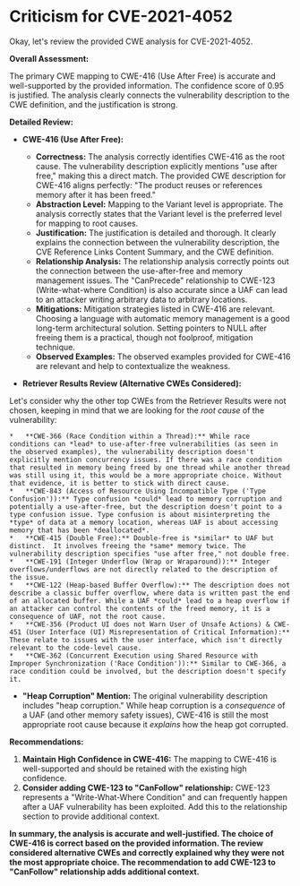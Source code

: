 # Criticism for CVE-2021-4052

Okay, let's review the provided CWE analysis for CVE-2021-4052.

**Overall Assessment:**

The primary CWE mapping to CWE-416 (Use After Free) is accurate and well-supported by the provided information. The confidence score of 0.95 is justified. The analysis clearly connects the vulnerability description to the CWE definition, and the justification is strong.

**Detailed Review:**

*   **CWE-416 (Use After Free):**
    *   **Correctness:**  The analysis correctly identifies CWE-416 as the root cause. The vulnerability description explicitly mentions "use after free," making this a direct match. The provided CWE description for CWE-416 aligns perfectly: "The product reuses or references memory after it has been freed."
    *   **Abstraction Level:** Mapping to the Variant level is appropriate. The analysis correctly states that the Variant level is the preferred level for mapping to root causes.
    *   **Justification:** The justification is detailed and thorough. It clearly explains the connection between the vulnerability description, the CVE Reference Links Content Summary, and the CWE definition.
    *   **Relationship Analysis:** The relationship analysis correctly points out the connection between the use-after-free and memory management issues. The "CanPrecede" relationship to CWE-123 (Write-what-where Condition) is also accurate since a UAF can lead to an attacker writing arbitrary data to arbitrary locations.
    *   **Mitigations:** Mitigation strategies listed in CWE-416 are relevant.  Choosing a language with automatic memory management is a good long-term architectural solution. Setting pointers to NULL after freeing them is a practical, though not foolproof, mitigation technique.
    *   **Observed Examples:** The observed examples provided for CWE-416 are relevant and help to contextualize the weakness.

*   **Retriever Results Review (Alternative CWEs Considered):**

Let's consider why the other top CWEs from the Retriever Results were not chosen, keeping in mind that we are looking for the *root cause* of the vulnerability:

    *   **CWE-366 (Race Condition within a Thread):** While race conditions can *lead* to use-after-free vulnerabilities (as seen in the observed examples), the vulnerability description doesn't explicitly mention concurrency issues. If there was a race condition that resulted in memory being freed by one thread while another thread was still using it, this would be a more appropriate choice. Without that evidence, it is better to stick with direct cause.
    *   **CWE-843 (Access of Resource Using Incompatible Type ('Type Confusion')):** Type confusion *could* lead to memory corruption and potentially a use-after-free, but the description doesn't point to a type confusion issue. Type confusion is about misinterpreting the *type* of data at a memory location, whereas UAF is about accessing memory that has been *deallocated*.
    *   **CWE-415 (Double Free):** Double-free is *similar* to UAF but distinct.  It involves freeing the *same* memory twice. The vulnerability description specifies "use after free," not double free.
    *   **CWE-191 (Integer Underflow (Wrap or Wraparound)):** Integer overflows/underflows are not directly related to the description of the issue.
    *   **CWE-122 (Heap-based Buffer Overflow):** The description does not describe a classic buffer overflow, where data is written past the end of an allocated buffer. While a UAF *could* lead to a heap overflow if an attacker can control the contents of the freed memory, it is a consequence of UAF, not the root cause.
    *   **CWE-356 (Product UI does not Warn User of Unsafe Actions) & CWE-451 (User Interface (UI) Misrepresentation of Critical Information):** These relate to issues with the user interface, which isn't directly relevant to the code-level cause.
    *   **CWE-362 (Concurrent Execution using Shared Resource with Improper Synchronization ('Race Condition')):** Similar to CWE-366, a race condition could be involved, but the description doesn't specify it.

*   **"Heap Corruption" Mention:**
    The original vulnerability description includes "heap corruption."  While heap corruption is a *consequence* of a UAF (and other memory safety issues), CWE-416 is still the most appropriate root cause because it *explains* how the heap got corrupted.

**Recommendations:**

1.  **Maintain High Confidence in CWE-416:** The mapping to CWE-416 is well-supported and should be retained with the existing high confidence.
2.  **Consider adding CWE-123 to "CanFollow" relationship:** CWE-123 represents a "Write-What-Where Condition" and can frequently happen after a UAF vulnerability has been exploited. Add this to the relationship section to provide additional context.

**In summary, the analysis is accurate and well-justified.  The choice of CWE-416 is correct based on the provided information. The review considered alternative CWEs and correctly explained why they were not the most appropriate choice. The recommendation to add CWE-123 to "CanFollow" relationship adds additional context.**